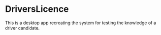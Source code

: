 # DriversLicence

This is a desktop app recreating the system for testing the knowledge of a driver candidate. <br>
